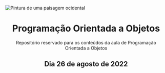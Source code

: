 
![Pintura de uma paisagem ocidental](https://i.imgur.com/pCHWN3m.jpg)
<h1 align="center"> Programação Orientada a Objetos </h1>

<p align="center"> Repositório reservado para os conteúdos da aula de Programação Orientada a Objetos </p>

  <h2 align="center"> Dia 26 de agosto de 2022 </h2>


